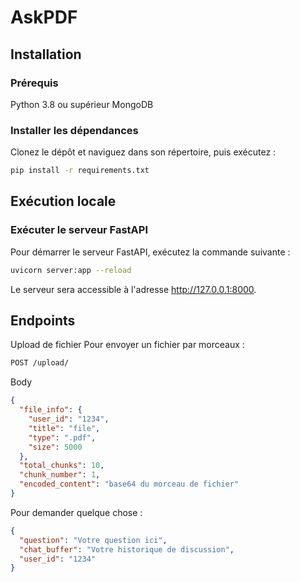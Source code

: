 # AskPDF

## Installation

### Prérequis
Python 3.8 ou supérieur
MongoDB

### Installer les dépendances
Clonez le dépôt et naviguez dans son répertoire, puis exécutez :

```bash
pip install -r requirements.txt
```

## Exécution locale

### Exécuter le serveur FastAPI
Pour démarrer le serveur FastAPI, exécutez la commande suivante :

```bash
uvicorn server:app --reload
```

Le serveur sera accessible à l'adresse http://127.0.0.1:8000.

## Endpoints
Upload de fichier
Pour envoyer un fichier par morceaux :

```bash
POST /upload/
```

Body 

```json
{
  "file_info": {
    "user_id": "1234",
    "title": "file",
    "type": ".pdf",
    "size": 5000
  },
  "total_chunks": 10,
  "chunk_number": 1,
  "encoded_content": "base64 du morceau de fichier"
}
```

Pour demander quelque chose :

```json
{
  "question": "Votre question ici",
  "chat_buffer": "Votre historique de discussion",
  "user_id": "1234"
}
```

